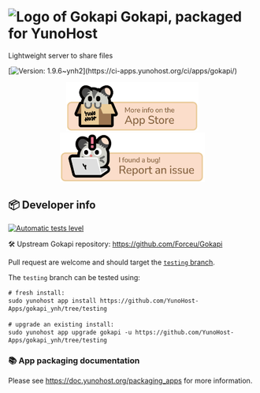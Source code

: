 <!--
N.B.: This README was automatically generated by <https://github.com/YunoHost/apps_tools/blob/main/readme_generator>
It shall NOT be edited by hand.
-->

<h1>
  <img src="https://raw.githubusercontent.com/YunoHost/apps/main/logos/gokapi.png" width="32px" alt="Logo of Gokapi">
  Gokapi, packaged for YunoHost
</h1>

Lightweight server to share files

[![Version: 1.9.6~ynh2](https://img.shields.io/badge/Version-1.9.6~ynh2-rgba(0,150,0,1)?style=for-the-badge)](https://ci-apps.yunohost.org/ci/apps/gokapi/)

<div align="center">
<a href="https://apps.yunohost.org/app/gokapi"><img height="100px" src="https://github.com/YunoHost/yunohost-artwork/raw/refs/heads/main/badges/neopossum-badges/badge_more_info_on_the_appstore.svg"/></a>
<a href="https://github.com/YunoHost-Apps/gokapi_ynh/issues"><img height="100px" src="https://github.com/YunoHost/yunohost-artwork/raw/refs/heads/main/badges/neopossum-badges/badge_report_an_issue.svg"/></a>
</div>

## 📦 Developer info

[![Automatic tests level](https://apps.yunohost.org/badge/cilevel/gokapi)](https://ci-apps.yunohost.org/ci/apps/gokapi/)

🛠️ Upstream Gokapi repository: <https://github.com/Forceu/Gokapi>

Pull request are welcome and should target the [`testing` branch](https://github.com/YunoHost-Apps/gokapi_ynh/tree/testing).

The `testing` branch can be tested using:
```
# fresh install:
sudo yunohost app install https://github.com/YunoHost-Apps/gokapi_ynh/tree/testing

# upgrade an existing install:
sudo yunohost app upgrade gokapi -u https://github.com/YunoHost-Apps/gokapi_ynh/tree/testing
```

### 📚 App packaging documentation

Please see <https://doc.yunohost.org/packaging_apps> for more information.